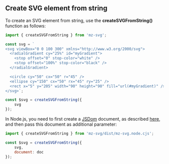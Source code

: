 ## Create SVG element from string

To create an SVG element from string, use the **createSVGFromString()** function as follows:

```js
import { createSVGFromString } from 'mz-svg';

const svg = `
<svg viewBox="0 0 100 300" xmlns="http://www.w3.org/2000/svg">
  <radialGradient cy="25%" id="myGradient">
    <stop offset="0" stop-color="white" />
    <stop offset="100%" stop-color="black" />
  </radialGradient>

  <circle cy="50" cx="50" r="45" />
  <ellipse cy="150" cx="50" rx="45" ry="25" />
  <rect x="5" y="205" width="90" height="90" fill="url(#myGradient)" />
</svg>`;

const $svg = createSVGFromString({
    svg
});
```

In Node.js, you need to first create a [JSDom](https://github.com/jsdom/jsdom) document, as described [here](/pages/nodejs-usage.html), and then pass this document as additional parameter:

```js
import { createSVGFromString } from 'mz-svg/dist/mz-svg.node.cjs';

const $svg = createSVGFromString({
    svg,
    document: doc
});
```
